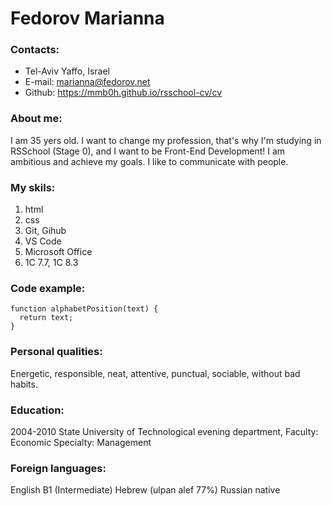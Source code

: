 # Fedorov Marianna

### Contacts:

- Tel-Aviv Yaffo, Israel
- E-mail: marianna@fedorov.net
- Github: https://mmb0h.github.io/rsschool-cv/cv

### About me:

I am 35 yers old. I want to change my profession, that's why I'm studying in RSSchool (Stage 0), and I want to be Front-End Development! I am ambitious and achieve my goals. I like to communicate with people.

### My skils:

1. html
2. css
3. Git, Gihub
4. VS Code
5. Microsoft Office
6. 1С 7.7, 1С 8.3

### Code example:

```
function alphabetPosition(text) {
  return text;
}
```

### Personal qualities:

Energetic, responsible, neat, attentive, punctual, sociable, without bad habits.

### Education:

2004-2010 State University of Technological evening department,
Faculty: Economic
Specialty: Management

### Foreign languages:

English B1 (Intermediate)
Hebrew (ulpan alef 77%)
Russian native
